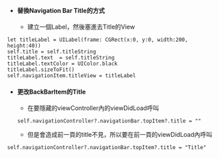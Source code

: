 * #### 替換Navigation Bar Title的方式

  * 建立一個Label，然後塞進去Title的View

```
let titleLabel = UILabel(frame: CGRect(x:0, y:0, width:200, height:40))
self.title = self.titleString
titleLabel.text  = self.titleString
titleLabel.textColor = UIColor.black
titleLabel.sizeToFit()
self.navigationItem.titleView = titleLabel
```

* #### 更改BackBarItem的Title

  * 在要隱藏的viewController內的viewDidLoad呼叫

  ```
  self.navigationController?.navigationBar.topItem?.title = ""
  ```

  * 但是會造成前一頁的title不見，所以要在前一頁的viewDidLoad內呼叫

```
self.navigationController?.navigationBar.topItem?.title = "Title"
```





